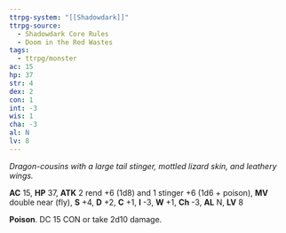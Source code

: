 ```yaml
---
ttrpg-system: "[[Shadowdark]]"
ttrpg-source:
  - Shadowdark Core Rules
  - Doom in the Red Wastes
tags:
  - ttrpg/monster
ac: 15
hp: 37
str: 4
dex: 2
con: 1
int: -3
wis: 1
cha: -3
al: N
lv: 8
---
```


_Dragon-cousins with a large tail stinger, mottled lizard skin, and leathery wings._

**AC** 15, **HP** 37, **ATK** 2 rend +6 (1d8) and 1 stinger +6 (1d6 + poison), **MV** double near (fly), **S** +4, **D** +2, **C** +1, **I** -3, **W** +1, **Ch** -3, **AL** N, **LV** 8

**Poison**. DC 15 CON or take 2d10 damage.


